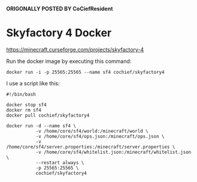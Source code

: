 
**ORIGONALLY POSTED BY CoCiefResident**

Skyfactory 4 Docker
===================

https://minecraft.curseforge.com/projects/skyfactory-4

Run the docker image by executing this command:

```
docker run -i -p 25565:25565 --name sf4 cochief/skyfactory4
```

I use a script like this:

```
#!/bin/bash

docker stop sf4
docker rm sf4
docker pull cochief/skyfactory4

docker run -d --name sf4 \
           -v /home/core/sf4/world:/minecraft/world \
           -v /home/core/sf4/ops.json:/minecraft/ops.json \
           -v /home/core/sf4/server.properties:/minecraft/server.properties \
           -v /home/core/sf4/whitelist.json:/minecraft/whitelist.json \
           --restart always \
           -p 25565:25565 \
           cochief/skyfactory4
```
